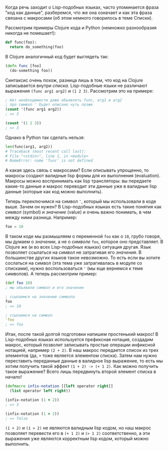 Когда речь заходит о Lisp-подобных языках, часто упоминается фраза "код как данные", разберемся, что же она означает и как эта фраза связана с макросами (об этом немного говорилось в теме Списки).

Рассмотрим примеры Clojure кода и Python (немножко разнообразия никогда не помешает!):

```python
def func(foo):
  return do_something(foo)
```

В Clojure аналогичный код будет выглядеть так:

```clojure
(defn func [foo]
  (do-something foo))
```

Синтаксис очень похож, разница лишь в том, что код на Clojure записывается внутри *списка*. Lisp-подобные языки не различают выражения `(func arg1 arg2)` и `(1 2 3)`. Рассмотрим это на примере:

```clojure
; Нет необходимости даже объявлять func, arg1 и arg2
; про символ ' будет описано чуть позже
(count '(func arg1 arg2))
; => 3

(count '(1 2 3))
; => 3
```

Однако в Python так сделать нельзя:

```python
len(func(arg1, arg2))
# Traceback (most recent call last):
# File "<stdin>", line 1, in <module>
# NameError: name 'func' is not defined
```

А какая здесь связь с макросами? Если описывать упрощенно, то макросы создают валидные lisp формы для их выполнения (evaluation). Макросы можно воспринимать как lisp трансляторы: вы передаете какие-то данные и макрос переводит эти данные уже в валидные lisp данные (которые как код можно выполнить).

Теперь переключимся на символ `'`, который мы использовали в коде выше. Зачем он нужен? В Lisp-подобных языках есть такие понятия как *символ* (symbol) и *значение* (value) и очень важно понимать, в чем между ними разница. Например:

```python
foo = 10
```

В таком коде мы размышляем о переменной `foo` как о `10`, грубо говоря, мы думаем о *значении*, а не о *символе* `foo`, которое оно представляет. В Clojure же (и во всех Lisp-подобных языках) ситуация другая. Язык позволяет ссылаться на *символ* не затрагивая его *значения*. В большинстве других языков такое невозможно. То есть если вы хотите сослаться на символ (эта тема уже затрагивалась в модуле со списками), нужно воспользоваться `'` (мы еще вернемся к теме символов). А теперь рассмотрим пример:

```clojure
(def foo 10)
; мы объявили символ и его значение

; ссылаемся на значение символа
foo
; => 10

; ссылаемся на символ
'foo
; => foo
```

Итак, после такой долгой подготовки напишем простенький макрос! В Lisp-подобных языках используется префиксная нотация, создадим макрос, который позволит записывать простые операции инфиксной нотацией, например `(2 + 2)`. В наш макрос передается список из трех элементов (да, `+` тоже является элементом списка). Затем нам нужно переставить переданные данные в валидное lisp выражение, то есть мы хотим получить такой эффект `(1 + 2) -> (+ 1 2)`. Как можно получить такое выражение? Всего лишь передвинуть второй элемент списка в начало!

```clojure
(defmacro infix-notation [[left operator right]]
  (list operator left right))

(infix-notation (1 + 2))
; => 3

(infix-notation (1 > 2))
; => false
```

`(1 + 2)` и `(1 > 2)` не являются валидным lisp кодом, но наш макрос позволяет перевести его в `(+ 1 2)` и `(> 1 2)` соответственно, а эти выражения уже являются корректным lisp кодом, который можно выполнить.

